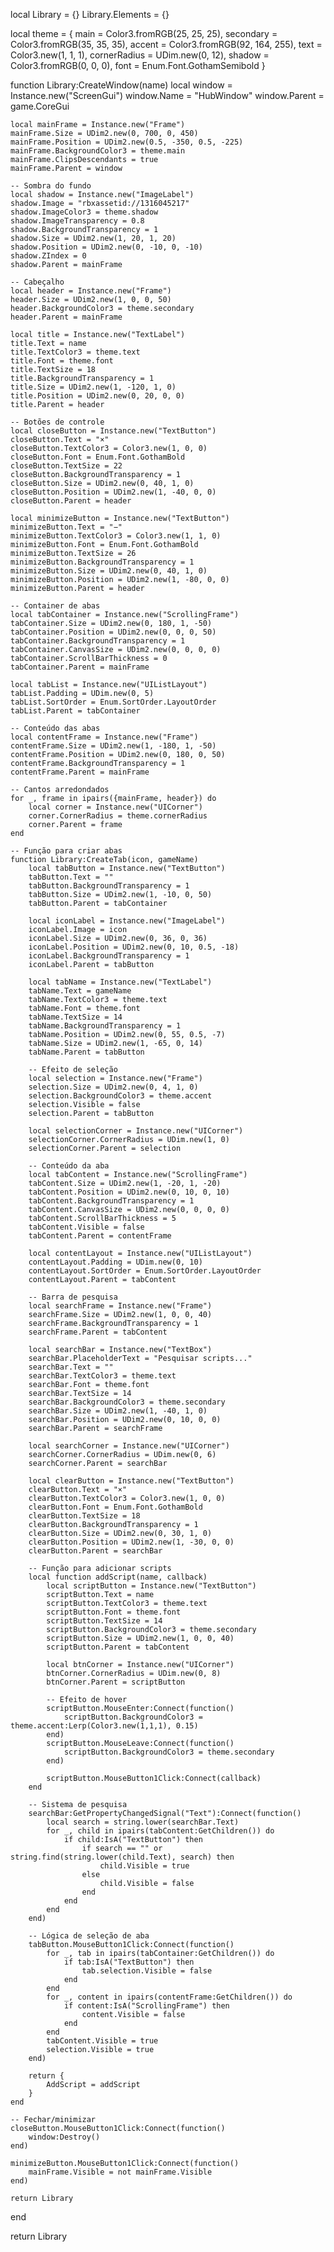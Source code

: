 local Library = {}
Library.Elements = {}

local theme = {
    main = Color3.fromRGB(25, 25, 25),
    secondary = Color3.fromRGB(35, 35, 35),
    accent = Color3.fromRGB(92, 164, 255),
    text = Color3.new(1, 1, 1),
    cornerRadius = UDim.new(0, 12),
    shadow = Color3.fromRGB(0, 0, 0),
    font = Enum.Font.GothamSemibold
}

function Library:CreateWindow(name)
    local window = Instance.new("ScreenGui")
    window.Name = "HubWindow"
    window.Parent = game.CoreGui

    local mainFrame = Instance.new("Frame")
    mainFrame.Size = UDim2.new(0, 700, 0, 450)
    mainFrame.Position = UDim2.new(0.5, -350, 0.5, -225)
    mainFrame.BackgroundColor3 = theme.main
    mainFrame.ClipsDescendants = true
    mainFrame.Parent = window

    -- Sombra do fundo
    local shadow = Instance.new("ImageLabel")
    shadow.Image = "rbxassetid://1316045217"
    shadow.ImageColor3 = theme.shadow
    shadow.ImageTransparency = 0.8
    shadow.BackgroundTransparency = 1
    shadow.Size = UDim2.new(1, 20, 1, 20)
    shadow.Position = UDim2.new(0, -10, 0, -10)
    shadow.ZIndex = 0
    shadow.Parent = mainFrame

    -- Cabeçalho
    local header = Instance.new("Frame")
    header.Size = UDim2.new(1, 0, 0, 50)
    header.BackgroundColor3 = theme.secondary
    header.Parent = mainFrame

    local title = Instance.new("TextLabel")
    title.Text = name
    title.TextColor3 = theme.text
    title.Font = theme.font
    title.TextSize = 18
    title.BackgroundTransparency = 1
    title.Size = UDim2.new(1, -120, 1, 0)
    title.Position = UDim2.new(0, 20, 0, 0)
    title.Parent = header

    -- Botões de controle
    local closeButton = Instance.new("TextButton")
    closeButton.Text = "×"
    closeButton.TextColor3 = Color3.new(1, 0, 0)
    closeButton.Font = Enum.Font.GothamBold
    closeButton.TextSize = 22
    closeButton.BackgroundTransparency = 1
    closeButton.Size = UDim2.new(0, 40, 1, 0)
    closeButton.Position = UDim2.new(1, -40, 0, 0)
    closeButton.Parent = header

    local minimizeButton = Instance.new("TextButton")
    minimizeButton.Text = "−"
    minimizeButton.TextColor3 = Color3.new(1, 1, 0)
    minimizeButton.Font = Enum.Font.GothamBold
    minimizeButton.TextSize = 26
    minimizeButton.BackgroundTransparency = 1
    minimizeButton.Size = UDim2.new(0, 40, 1, 0)
    minimizeButton.Position = UDim2.new(1, -80, 0, 0)
    minimizeButton.Parent = header

    -- Container de abas
    local tabContainer = Instance.new("ScrollingFrame")
    tabContainer.Size = UDim2.new(0, 180, 1, -50)
    tabContainer.Position = UDim2.new(0, 0, 0, 50)
    tabContainer.BackgroundTransparency = 1
    tabContainer.CanvasSize = UDim2.new(0, 0, 0, 0)
    tabContainer.ScrollBarThickness = 0
    tabContainer.Parent = mainFrame

    local tabList = Instance.new("UIListLayout")
    tabList.Padding = UDim.new(0, 5)
    tabList.SortOrder = Enum.SortOrder.LayoutOrder
    tabList.Parent = tabContainer

    -- Conteúdo das abas
    local contentFrame = Instance.new("Frame")
    contentFrame.Size = UDim2.new(1, -180, 1, -50)
    contentFrame.Position = UDim2.new(0, 180, 0, 50)
    contentFrame.BackgroundTransparency = 1
    contentFrame.Parent = mainFrame

    -- Cantos arredondados
    for _, frame in ipairs({mainFrame, header}) do
        local corner = Instance.new("UICorner")
        corner.CornerRadius = theme.cornerRadius
        corner.Parent = frame
    end

    -- Função para criar abas
    function Library:CreateTab(icon, gameName)
        local tabButton = Instance.new("TextButton")
        tabButton.Text = ""
        tabButton.BackgroundTransparency = 1
        tabButton.Size = UDim2.new(1, -10, 0, 50)
        tabButton.Parent = tabContainer

        local iconLabel = Instance.new("ImageLabel")
        iconLabel.Image = icon
        iconLabel.Size = UDim2.new(0, 36, 0, 36)
        iconLabel.Position = UDim2.new(0, 10, 0.5, -18)
        iconLabel.BackgroundTransparency = 1
        iconLabel.Parent = tabButton

        local tabName = Instance.new("TextLabel")
        tabName.Text = gameName
        tabName.TextColor3 = theme.text
        tabName.Font = theme.font
        tabName.TextSize = 14
        tabName.BackgroundTransparency = 1
        tabName.Position = UDim2.new(0, 55, 0.5, -7)
        tabName.Size = UDim2.new(1, -65, 0, 14)
        tabName.Parent = tabButton

        -- Efeito de seleção
        local selection = Instance.new("Frame")
        selection.Size = UDim2.new(0, 4, 1, 0)
        selection.BackgroundColor3 = theme.accent
        selection.Visible = false
        selection.Parent = tabButton

        local selectionCorner = Instance.new("UICorner")
        selectionCorner.CornerRadius = UDim.new(1, 0)
        selectionCorner.Parent = selection

        -- Conteúdo da aba
        local tabContent = Instance.new("ScrollingFrame")
        tabContent.Size = UDim2.new(1, -20, 1, -20)
        tabContent.Position = UDim2.new(0, 10, 0, 10)
        tabContent.BackgroundTransparency = 1
        tabContent.CanvasSize = UDim2.new(0, 0, 0, 0)
        tabContent.ScrollBarThickness = 5
        tabContent.Visible = false
        tabContent.Parent = contentFrame

        local contentLayout = Instance.new("UIListLayout")
        contentLayout.Padding = UDim.new(0, 10)
        contentLayout.SortOrder = Enum.SortOrder.LayoutOrder
        contentLayout.Parent = tabContent

        -- Barra de pesquisa
        local searchFrame = Instance.new("Frame")
        searchFrame.Size = UDim2.new(1, 0, 0, 40)
        searchFrame.BackgroundTransparency = 1
        searchFrame.Parent = tabContent

        local searchBar = Instance.new("TextBox")
        searchBar.PlaceholderText = "Pesquisar scripts..."
        searchBar.Text = ""
        searchBar.TextColor3 = theme.text
        searchBar.Font = theme.font
        searchBar.TextSize = 14
        searchBar.BackgroundColor3 = theme.secondary
        searchBar.Size = UDim2.new(1, -40, 1, 0)
        searchBar.Position = UDim2.new(0, 10, 0, 0)
        searchBar.Parent = searchFrame

        local searchCorner = Instance.new("UICorner")
        searchCorner.CornerRadius = UDim.new(0, 6)
        searchCorner.Parent = searchBar

        local clearButton = Instance.new("TextButton")
        clearButton.Text = "×"
        clearButton.TextColor3 = Color3.new(1, 0, 0)
        clearButton.Font = Enum.Font.GothamBold
        clearButton.TextSize = 18
        clearButton.BackgroundTransparency = 1
        clearButton.Size = UDim2.new(0, 30, 1, 0)
        clearButton.Position = UDim2.new(1, -30, 0, 0)
        clearButton.Parent = searchBar

        -- Função para adicionar scripts
        local function addScript(name, callback)
            local scriptButton = Instance.new("TextButton")
            scriptButton.Text = name
            scriptButton.TextColor3 = theme.text
            scriptButton.Font = theme.font
            scriptButton.TextSize = 14
            scriptButton.BackgroundColor3 = theme.secondary
            scriptButton.Size = UDim2.new(1, 0, 0, 40)
            scriptButton.Parent = tabContent

            local btnCorner = Instance.new("UICorner")
            btnCorner.CornerRadius = UDim.new(0, 8)
            btnCorner.Parent = scriptButton

            -- Efeito de hover
            scriptButton.MouseEnter:Connect(function()
                scriptButton.BackgroundColor3 = theme.accent:Lerp(Color3.new(1,1,1), 0.15)
            end)
            scriptButton.MouseLeave:Connect(function()
                scriptButton.BackgroundColor3 = theme.secondary
            end)

            scriptButton.MouseButton1Click:Connect(callback)
        end

        -- Sistema de pesquisa
        searchBar:GetPropertyChangedSignal("Text"):Connect(function()
            local search = string.lower(searchBar.Text)
            for _, child in ipairs(tabContent:GetChildren()) do
                if child:IsA("TextButton") then
                    if search == "" or string.find(string.lower(child.Text), search) then
                        child.Visible = true
                    else
                        child.Visible = false
                    end
                end
            end
        end)

        -- Lógica de seleção de aba
        tabButton.MouseButton1Click:Connect(function()
            for _, tab in ipairs(tabContainer:GetChildren()) do
                if tab:IsA("TextButton") then
                    tab.selection.Visible = false
                end
            end
            for _, content in ipairs(contentFrame:GetChildren()) do
                if content:IsA("ScrollingFrame") then
                    content.Visible = false
                end
            end
            tabContent.Visible = true
            selection.Visible = true
        end)

        return {
            AddScript = addScript
        }
    end

    -- Fechar/minimizar
    closeButton.MouseButton1Click:Connect(function()
        window:Destroy()
    end)

    minimizeButton.MouseButton1Click:Connect(function()
        mainFrame.Visible = not mainFrame.Visible
    end)

    return Library
end

return Library
